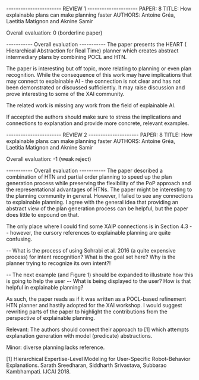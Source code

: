 ----------------------- REVIEW 1 ---------------------
PAPER: 8
TITLE: How explainable plans can make planning faster
AUTHORS: Antoine Gréa, Laetitia Matignon and Aknine Samir

Overall evaluation: 0 (borderline paper)

----------- Overall evaluation -----------
The paper presents the HEART ( Hierarchical Abstraction for Real Time) planner  which creates abstract intermediary plans by combining POCL and HTN. 

The paper is interesting but off topic, more relating to planning or even plan recognition.  While the consequence of this work may have implications that may connect to explainable AI - the connection is not clear and has not been demonstrated or discussed sufficiently. 
It may raise discussion and prove interesting to some of the XAI community. 

The related work is missing any work from the field of explainable AI. 

If accepted the authors should make sure to stress the implications and connections to explanation and provide more concrete, relevant examples.


----------------------- REVIEW 2 ---------------------
PAPER: 8
TITLE: How explainable plans can make planning faster
AUTHORS: Antoine Gréa, Laetitia Matignon and Aknine Samir

Overall evaluation: -1 (weak reject)

----------- Overall evaluation -----------
The paper described a combination of HTN and partial order planning to speed up the plan generation process while preserving the flexibility of the PoP approach and the representational advantages of HTNs. The paper might be interesting to the planning community in general. However, I failed to see any connections to explainable planning. I agree with the general idea that providing an abstract view of the plan generation process can be helpful, but the paper does little to expound on that.

The only place where I could find some XAIP connections is in Section 4.3 -- however, the cursory references to explainable planning are quite confusing. 

-- What is the process of using Sohrabi et al. 2016 (a quite expensive process) for intent recognition? What is the goal set here? Why is the planner trying to recognize its own intent?! 

-- The next example (and Figure 1) should be expanded to illustrate how this is going to help the user -- What is being displayed to the user? How is that helpful in explainable planning? 

As such, the paper reads as if it was written as a POCL-based refinement HTN planner and hastily adopted for the XAI workshop. I would suggest rewriting parts of the paper to highlight the contributions from the perspective of explainable planning.

Relevant: The authors should connect their approach to [1] which attempts explanation generation with model (predicate) abstractions. 

Minor: diverse planning lacks reference.

[1] Hierarchical Expertise-Level Modeling for User-Specific Robot-Behavior Explanations.
Sarath Sreedharan, Siddharth Srivastava, Subbarao Kambhampati. IJCAI 2018.

